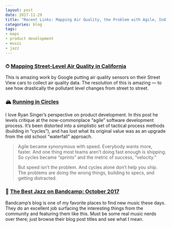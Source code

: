 ```yaml
---
layout: post
date: 2017-11-29
title: "Recent Links: Mapping Air Quality, the Problem with Agile, Indie Jazz"
categories: blog
tags:
- maps
- product development
- music
- jazz
---
```


### ⏱ [Mapping Street-Level Air Quality in California](https://blog.google/products/maps/getting-hyper-local-mapping-street-level-air-quality-across-california/)

This is amazing work by Google putting air quality sensors on their Street View cars to collect air quality data. The resolution of this is amazing — to see how drastically the pollutant level changes from street to street.

### 🏔 [Running in Circles](https://m.signalvnoise.com/running-in-circles-aae73d79ce19)

I love Ryan Singer’s perspective on product development. In this post he levels critique at the now-commonplace “agile” software development process. It’s been distorted into a simplistic set of tactical process methods (building in “cycles”), and has lost what its original value was as an upgrade from the old school “waterfall” approach.

> Agile became synonymous with speed. Everybody wants more, faster. And one thing most teams aren’t doing fast enough is shipping. So cycles became “sprints” and the metric of success, “velocity.”
>
> But speed isn’t the problem. And cycles alone don’t help you ship. The problems are doing the wrong things, building to specs, and getting distracted.

### 🎷 [The Best Jazz on Bandcamp: October 2017](https://daily.bandcamp.com/2017/11/10/the-best-jazz-on-bandcamp-october-2017/)

Bandcamp’s blog is one of my favorite places to find new music these days. They do an excellent job surfacing the interesting things from the community and featuring them like this. Must be some real music nerds over there; just browse their blog post titles and see what I mean.
